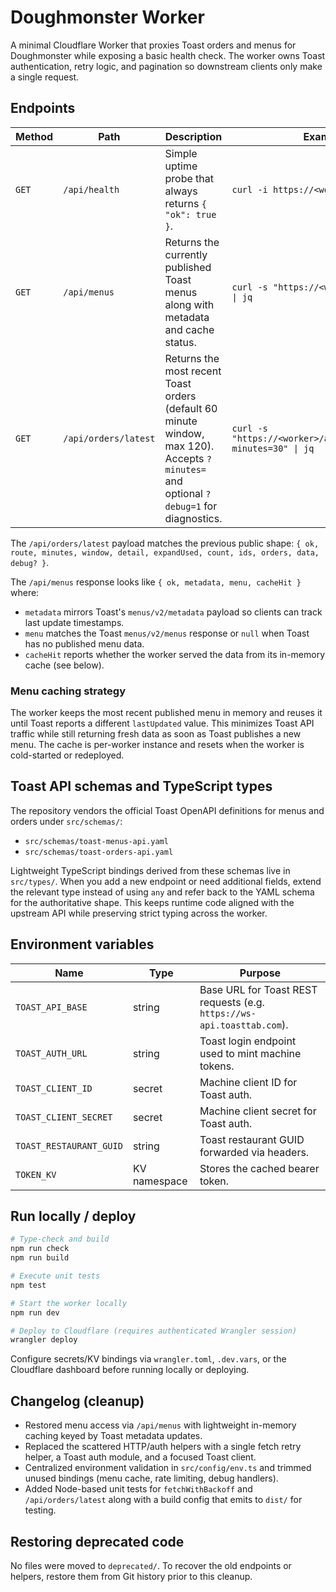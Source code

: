 # Doughmonster Worker

A minimal Cloudflare Worker that proxies Toast orders and menus for Doughmonster while exposing a basic health check. The worker owns Toast authentication, retry logic, and pagination so downstream clients only make a single request.

## Endpoints
| Method | Path | Description | Example |
| ------ | ---- | ----------- | ------- |
| `GET` | `/api/health` | Simple uptime probe that always returns `{ "ok": true }`. | `curl -i https://<worker>/api/health`
| `GET` | `/api/menus` | Returns the currently published Toast menus along with metadata and cache status. | `curl -s "https://<worker>/api/menus" \| jq` |
| `GET` | `/api/orders/latest` | Returns the most recent Toast orders (default 60 minute window, max 120). Accepts `?minutes=` and optional `?debug=1` for diagnostics. | `curl -s "https://<worker>/api/orders/latest?minutes=30" \| jq` |

The `/api/orders/latest` payload matches the previous public shape: `{ ok, route, minutes, window, detail, expandUsed, count, ids, orders, data, debug? }`.

The `/api/menus` response looks like `{ ok, metadata, menu, cacheHit }` where:

- `metadata` mirrors Toast's `menus/v2/metadata` payload so clients can track last update timestamps.
- `menu` matches the Toast `menus/v2/menus` response or `null` when Toast has no published menu data.
- `cacheHit` reports whether the worker served the data from its in-memory cache (see below).

### Menu caching strategy

The worker keeps the most recent published menu in memory and reuses it until Toast reports a different `lastUpdated` value. This minimizes Toast API traffic while still returning fresh data as soon as Toast publishes a new menu. The cache is per-worker instance and resets when the worker is cold-started or redeployed.

## Toast API schemas and TypeScript types

The repository vendors the official Toast OpenAPI definitions for menus and orders under `src/schemas/`:

- `src/schemas/toast-menus-api.yaml`
- `src/schemas/toast-orders-api.yaml`

Lightweight TypeScript bindings derived from these schemas live in `src/types/`. When you add a new endpoint or need additional fields, extend the relevant type instead of using `any` and refer back to the YAML schema for the authoritative shape. This keeps runtime code aligned with the upstream API while preserving strict typing across the worker.

## Environment variables
| Name | Type | Purpose |
| ---- | ---- | ------- |
| `TOAST_API_BASE` | string | Base URL for Toast REST requests (e.g. `https://ws-api.toasttab.com`). |
| `TOAST_AUTH_URL` | string | Toast login endpoint used to mint machine tokens. |
| `TOAST_CLIENT_ID` | secret | Machine client ID for Toast auth. |
| `TOAST_CLIENT_SECRET` | secret | Machine client secret for Toast auth. |
| `TOAST_RESTAURANT_GUID` | string | Toast restaurant GUID forwarded via headers. |
| `TOKEN_KV` | KV namespace | Stores the cached bearer token. |

## Run locally / deploy
```bash
# Type-check and build
npm run check
npm run build

# Execute unit tests
npm test

# Start the worker locally
npm run dev

# Deploy to Cloudflare (requires authenticated Wrangler session)
wrangler deploy
```
Configure secrets/KV bindings via `wrangler.toml`, `.dev.vars`, or the Cloudflare dashboard before running locally or deploying.

## Changelog (cleanup)
- Restored menu access via `/api/menus` with lightweight in-memory caching keyed by Toast metadata updates.
- Replaced the scattered HTTP/auth helpers with a single fetch retry helper, a Toast auth module, and a focused Toast client.
- Centralized environment validation in `src/config/env.ts` and trimmed unused bindings (menu cache, rate limiting, debug handlers).
- Added Node-based unit tests for `fetchWithBackoff` and `/api/orders/latest` along with a build config that emits to `dist/` for testing.

## Restoring deprecated code
No files were moved to `deprecated/`. To recover the old endpoints or helpers, restore them from Git history prior to this cleanup.

